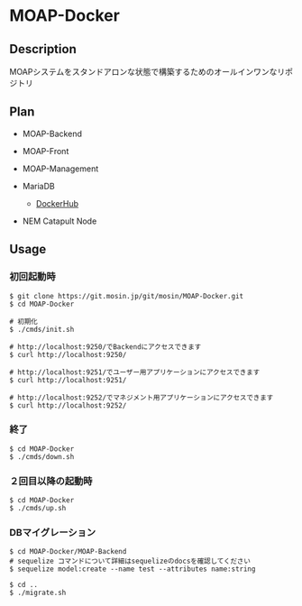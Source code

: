 # MOAP-Docker
## Description
MOAPシステムをスタンドアロンな状態で構築するためのオールインワンなリポジトリ

## Plan
- MOAP-Backend
- MOAP-Front
- MOAP-Management
- MariaDB
    - [DockerHub](https://hub.docker.com/_/mariadb)

- NEM Catapult Node

## Usage

### 初回起動時
```
$ git clone https://git.mosin.jp/git/mosin/MOAP-Docker.git
$ cd MOAP-Docker

# 初期化
$ ./cmds/init.sh

# http://localhost:9250/でBackendにアクセスできます
$ curl http://localhost:9250/ 

# http://localhost:9251/でユーザー用アプリケーションにアクセスできます
$ curl http://localhost:9251/

# http://localhost:9252/でマネジメント用アプリケーションにアクセスできます
$ curl http://localhost:9252/
```

### 終了

```
$ cd MOAP-Docker
$ ./cmds/down.sh
```

### ２回目以降の起動時

```
$ cd MOAP-Docker
$ ./cmds/up.sh
``` 

### DBマイグレーション

```
$ cd MOAP-Docker/MOAP-Backend
# sequelize コマンドについて詳細はsequelizeのdocsを確認してください
$ sequelize model:create --name test --attributes name:string

$ cd ..
$ ./migrate.sh
```


